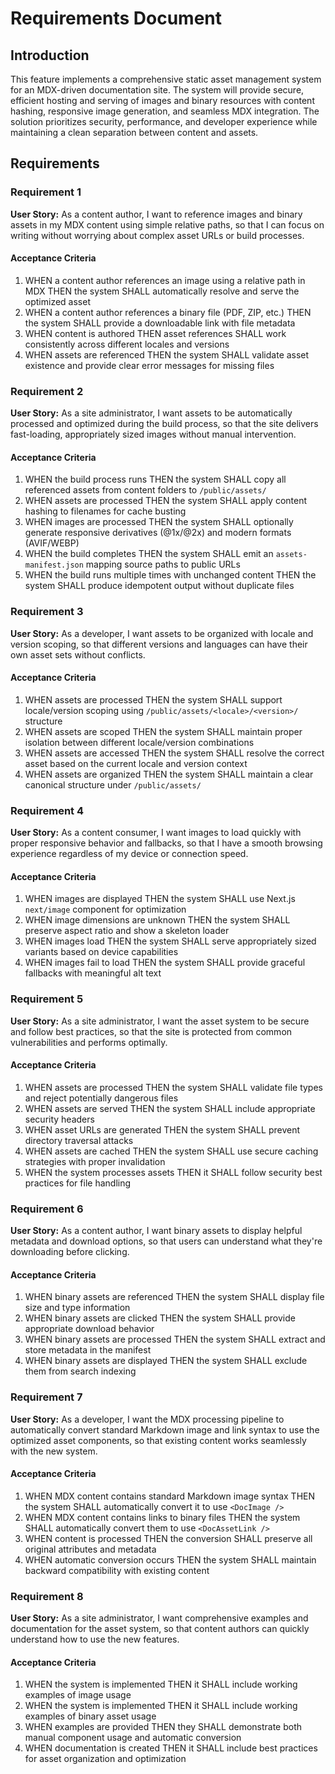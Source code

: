 # Requirements Document

## Introduction

This feature implements a comprehensive static asset management system for an MDX-driven documentation site. The system will provide secure, efficient hosting and serving of images and binary resources with content hashing, responsive image generation, and seamless MDX integration. The solution prioritizes security, performance, and developer experience while maintaining a clean separation between content and assets.

## Requirements

### Requirement 1

**User Story:** As a content author, I want to reference images and binary assets in my MDX content using simple relative paths, so that I can focus on writing without worrying about complex asset URLs or build processes.

#### Acceptance Criteria

1. WHEN a content author references an image using a relative path in MDX THEN the system SHALL automatically resolve and serve the optimized asset
2. WHEN a content author references a binary file (PDF, ZIP, etc.) THEN the system SHALL provide a downloadable link with file metadata
3. WHEN content is authored THEN asset references SHALL work consistently across different locales and versions
4. WHEN assets are referenced THEN the system SHALL validate asset existence and provide clear error messages for missing files

### Requirement 2

**User Story:** As a site administrator, I want assets to be automatically processed and optimized during the build process, so that the site delivers fast-loading, appropriately sized images without manual intervention.

#### Acceptance Criteria

1. WHEN the build process runs THEN the system SHALL copy all referenced assets from content folders to `/public/assets/`
2. WHEN assets are processed THEN the system SHALL apply content hashing to filenames for cache busting
3. WHEN images are processed THEN the system SHALL optionally generate responsive derivatives (@1x/@2x) and modern formats (AVIF/WEBP)
4. WHEN the build completes THEN the system SHALL emit an `assets-manifest.json` mapping source paths to public URLs
5. WHEN the build runs multiple times with unchanged content THEN the system SHALL produce idempotent output without duplicate files

### Requirement 3

**User Story:** As a developer, I want assets to be organized with locale and version scoping, so that different versions and languages can have their own asset sets without conflicts.

#### Acceptance Criteria

1. WHEN assets are processed THEN the system SHALL support locale/version scoping using `/public/assets/<locale>/<version>/` structure
2. WHEN assets are scoped THEN the system SHALL maintain proper isolation between different locale/version combinations
3. WHEN assets are accessed THEN the system SHALL resolve the correct asset based on the current locale and version context
4. WHEN assets are organized THEN the system SHALL maintain a clear canonical structure under `/public/assets/`

### Requirement 4

**User Story:** As a content consumer, I want images to load quickly with proper responsive behavior and fallbacks, so that I have a smooth browsing experience regardless of my device or connection speed.

#### Acceptance Criteria

1. WHEN images are displayed THEN the system SHALL use Next.js `next/image` component for optimization
2. WHEN image dimensions are unknown THEN the system SHALL preserve aspect ratio and show a skeleton loader
3. WHEN images load THEN the system SHALL serve appropriately sized variants based on device capabilities
4. WHEN images fail to load THEN the system SHALL provide graceful fallbacks with meaningful alt text

### Requirement 5

**User Story:** As a site administrator, I want the asset system to be secure and follow best practices, so that the site is protected from common vulnerabilities and performs optimally.

#### Acceptance Criteria

1. WHEN assets are processed THEN the system SHALL validate file types and reject potentially dangerous files
2. WHEN assets are served THEN the system SHALL include appropriate security headers
3. WHEN asset URLs are generated THEN the system SHALL prevent directory traversal attacks
4. WHEN assets are cached THEN the system SHALL use secure caching strategies with proper invalidation
5. WHEN the system processes assets THEN it SHALL follow security best practices for file handling

### Requirement 6

**User Story:** As a content author, I want binary assets to display helpful metadata and download options, so that users can understand what they're downloading before clicking.

#### Acceptance Criteria

1. WHEN binary assets are referenced THEN the system SHALL display file size and type information
2. WHEN binary assets are clicked THEN the system SHALL provide appropriate download behavior
3. WHEN binary assets are processed THEN the system SHALL extract and store metadata in the manifest
4. WHEN binary assets are displayed THEN the system SHALL exclude them from search indexing

### Requirement 7

**User Story:** As a developer, I want the MDX processing pipeline to automatically convert standard Markdown image and link syntax to use the optimized asset components, so that existing content works seamlessly with the new system.

#### Acceptance Criteria

1. WHEN MDX content contains standard Markdown image syntax THEN the system SHALL automatically convert it to use `<DocImage />`
2. WHEN MDX content contains links to binary files THEN the system SHALL automatically convert them to use `<DocAssetLink />`
3. WHEN content is processed THEN the conversion SHALL preserve all original attributes and metadata
4. WHEN automatic conversion occurs THEN the system SHALL maintain backward compatibility with existing content

### Requirement 8

**User Story:** As a site administrator, I want comprehensive examples and documentation for the asset system, so that content authors can quickly understand how to use the new features.

#### Acceptance Criteria

1. WHEN the system is implemented THEN it SHALL include working examples of image usage
2. WHEN the system is implemented THEN it SHALL include working examples of binary asset usage
3. WHEN examples are provided THEN they SHALL demonstrate both manual component usage and automatic conversion
4. WHEN documentation is created THEN it SHALL include best practices for asset organization and optimization
